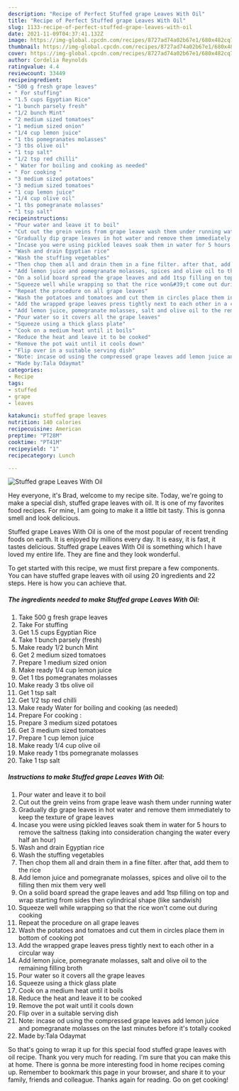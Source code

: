 ```yaml
---
description: "Recipe of Perfect Stuffed grape Leaves With Oil"
title: "Recipe of Perfect Stuffed grape Leaves With Oil"
slug: 1133-recipe-of-perfect-stuffed-grape-leaves-with-oil
date: 2021-11-09T04:37:41.132Z
image: https://img-global.cpcdn.com/recipes/8727ad74a02b67e1/680x482cq70/stuffed-grape-leaves-with-oil-recipe-main-photo.jpg
thumbnail: https://img-global.cpcdn.com/recipes/8727ad74a02b67e1/680x482cq70/stuffed-grape-leaves-with-oil-recipe-main-photo.jpg
cover: https://img-global.cpcdn.com/recipes/8727ad74a02b67e1/680x482cq70/stuffed-grape-leaves-with-oil-recipe-main-photo.jpg
author: Cordelia Reynolds
ratingvalue: 4.4
reviewcount: 33449
recipeingredient:
- "500 g fresh grape leaves"
- " For stuffing"
- "1.5 cups Egyptian Rice"
- "1 bunch parsely fresh"
- "1/2 bunch Mint"
- "2 medium sized tomatoes"
- "1 medium sized onion"
- "1/4 cup lemon juice"
- "1 tbs pomegranates molasses"
- "3 tbs olive oil"
- "1 tsp salt"
- "1/2 tsp red chilli"
- " Water for boiling and cooking as needed"
- " For cooking "
- "3 medium sized potatoes"
- "3 medium sized tomatoes"
- "1 cup lemon juice"
- "1/4 cup olive oil"
- "1 tbs pomegranate molasses"
- "1 tsp salt"
recipeinstructions:
- "Pour water and leave it to boil"
- "Cut out the grein veins from grape leave wash them under running water"
- "Gradually dip grape leaves in hot water and remove them immediately to keep the texture of grape leaves"
- "Incase you were using pickled leaves soak them in water for 5 hours to remove the saltness (taking into consideration changing the water every half an hour)"
- "Wash and drain Egyptian rice"
- "Wash the stuffing vegetables"
- "Then chop them all and drain them in a fine filter. after that, add them to the rice"
- "Add lemon juice and pomegranate molasses, spices and olive oil to the filling then mix them very well"
- "On a solid board spread the grape leaves and add 1tsp filling on top and wrap starting from sides then cylindrical shape (like sandwish)"
- "Squeeze well while wrapping so that the rice won&#39;t come out during cooking"
- "Repeat the procedure on all grape leaves"
- "Wash the potatoes and tomatoes and cut them in circles place them in bottom of cooking pot"
- "Add the wrapped grape leaves press tightly next to each other in a circular way"
- "Add lemon juice, pomegranate molasses, salt and olive oil to the remaining filling broth"
- "Pour water so it covers all the grape leaves"
- "Squeeze using a thick glass plate"
- "Cook on a medium heat until it boils"
- "Reduce the heat and leave it to be cooked"
- "Remove the pot wait until it cools down"
- "Flip over in a suitable serving dish"
- "Note: incase od using the compressed grape leaves add lemon juice and pomegranate molasses on the last minutes before it&#39;s totally cooked"
- "Made by:Tala Odaymat"
categories:
- Recipe
tags:
- stuffed
- grape
- leaves

katakunci: stuffed grape leaves 
nutrition: 140 calories
recipecuisine: American
preptime: "PT28M"
cooktime: "PT41M"
recipeyield: "1"
recipecategory: Lunch

---
```



![Stuffed grape Leaves With Oil](https://img-global.cpcdn.com/recipes/8727ad74a02b67e1/680x482cq70/stuffed-grape-leaves-with-oil-recipe-main-photo.jpg)

Hey everyone, it's Brad, welcome to my recipe site. Today, we're going to make a special dish, stuffed grape leaves with oil. It is one of my favorites food recipes. For mine, I am going to make it a little bit tasty. This is gonna smell and look delicious.



Stuffed grape Leaves With Oil is one of the most popular of recent trending foods on earth. It is enjoyed by millions every day. It is easy, it is fast, it tastes delicious. Stuffed grape Leaves With Oil is something which I have loved my entire life. They are fine and they look wonderful.


To get started with this recipe, we must first prepare a few components. You can have stuffed grape leaves with oil using 20 ingredients and 22 steps. Here is how you can achieve that.

<!--inarticleads1-->

##### The ingredients needed to make Stuffed grape Leaves With Oil:

1. Take 500 g fresh grape leaves
1. Take  For stuffing
1. Get 1.5 cups Egyptian Rice
1. Take 1 bunch parsely (fresh)
1. Make ready 1/2 bunch Mint
1. Get 2 medium sized tomatoes
1. Prepare 1 medium sized onion
1. Make ready 1/4 cup lemon juice
1. Get 1 tbs pomegranates molasses
1. Make ready 3 tbs olive oil
1. Get 1 tsp salt
1. Get 1/2 tsp red chilli
1. Make ready  Water for boiling and cooking (as needed)
1. Prepare  For cooking :
1. Prepare 3 medium sized potatoes
1. Get 3 medium sized tomatoes
1. Prepare 1 cup lemon juice
1. Make ready 1/4 cup olive oil
1. Make ready 1 tbs pomegranate molasses
1. Take 1 tsp salt




<!--inarticleads2-->

##### Instructions to make Stuffed grape Leaves With Oil:

1. Pour water and leave it to boil
1. Cut out the grein veins from grape leave wash them under running water
1. Gradually dip grape leaves in hot water and remove them immediately to keep the texture of grape leaves
1. Incase you were using pickled leaves soak them in water for 5 hours to remove the saltness (taking into consideration changing the water every half an hour)
1. Wash and drain Egyptian rice
1. Wash the stuffing vegetables
1. Then chop them all and drain them in a fine filter. after that, add them to the rice
1. Add lemon juice and pomegranate molasses, spices and olive oil to the filling then mix them very well
1. On a solid board spread the grape leaves and add 1tsp filling on top and wrap starting from sides then cylindrical shape (like sandwish)
1. Squeeze well while wrapping so that the rice won&#39;t come out during cooking
1. Repeat the procedure on all grape leaves
1. Wash the potatoes and tomatoes and cut them in circles place them in bottom of cooking pot
1. Add the wrapped grape leaves press tightly next to each other in a circular way
1. Add lemon juice, pomegranate molasses, salt and olive oil to the remaining filling broth
1. Pour water so it covers all the grape leaves
1. Squeeze using a thick glass plate
1. Cook on a medium heat until it boils
1. Reduce the heat and leave it to be cooked
1. Remove the pot wait until it cools down
1. Flip over in a suitable serving dish
1. Note: incase od using the compressed grape leaves add lemon juice and pomegranate molasses on the last minutes before it&#39;s totally cooked
1. Made by:Tala Odaymat




So that's going to wrap it up for this special food stuffed grape leaves with oil recipe. Thank you very much for reading. I'm sure that you can make this at home. There is gonna be more interesting food in home recipes coming up. Remember to bookmark this page in your browser, and share it to your family, friends and colleague. Thanks again for reading. Go on get cooking!
